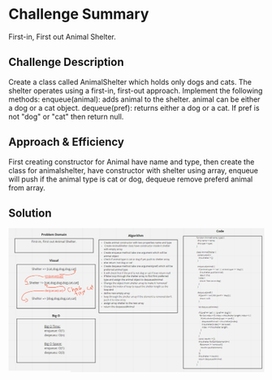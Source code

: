 # Challenge Summary
First-in, First out Animal Shelter.

## Challenge Description
Create a class called AnimalShelter which holds only dogs and cats. The shelter operates using a first-in, first-out approach.
Implement the following methods:
enqueue(animal): adds animal to the shelter. animal can be either a dog or a cat object.
dequeue(pref): returns either a dog or a cat. If pref is not "dog" or "cat" then return null.

## Approach & Efficiency
First creating constructor for Animal have name and type, then create the class for animalshelter, have constructor with shelter using array, enqueue will push if the animal type is cat or dog, dequeue remove preferd animal from array.

## Solution
![ex](../../assets/fifo-animal-shelter.png)